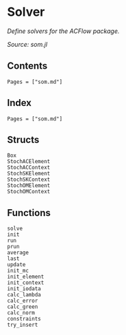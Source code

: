 # Solver

*Define solvers for the ACFlow package.*

*Source: som.jl*

## Contents

```@contents
Pages = ["som.md"]
```

## Index

```@index
Pages = ["som.md"]
```

## Structs

```@docs
Box
StochACElement
StochACContext
StochSKElement
StochSKContext
StochOMElement
StochOMContext
```

## Functions

```@docs
solve
init
run
prun
average
last
update
init_mc
init_element
init_context
init_iodata
calc_lambda
calc_error
calc_green
calc_norm
constraints
try_insert
```
